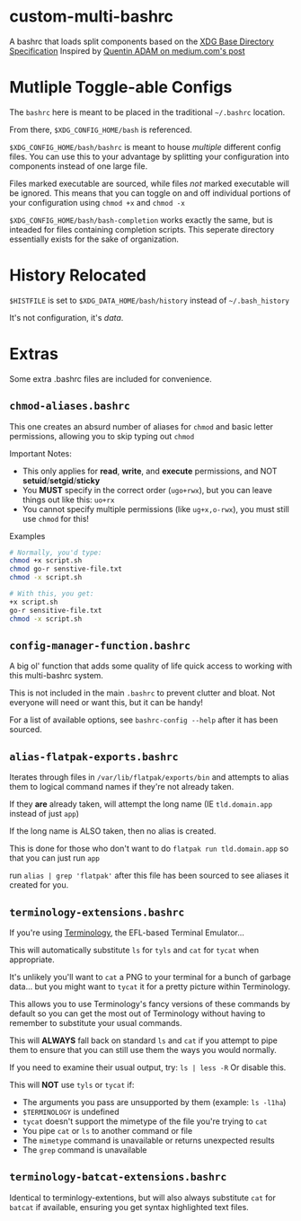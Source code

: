 # custom-multi-bashrc
A bashrc that loads split components based on the [XDG Base Directory Specification](https://specifications.freedesktop.org/basedir-spec/basedir-spec-latest.html)
Inspired by [Quentin ADAM on medium.com's post](https://medium.com/@waxzce/use-bashrc-d-directory-instead-of-bloated-bashrc-50204d5389ff)

# Mutliple Toggle-able Configs
The `bashrc` here is meant to be placed in the traditional `~/.bashrc` location.

From there, `$XDG_CONFIG_HOME/bash` is referenced.

`$XDG_CONFIG_HOME/bash/bashrc` is meant to house *multiple* different config files. You can use this to your advantage by splitting your configuration into components instead of one large file.

Files marked executable are sourced, while files *not* marked executable will be ignored. This means that you can toggle on and off individual portions of your configuration using `chmod +x` and `chmod -x`

`$XDG_CONFIG_HOME/bash/bash-completion` works exactly the same, but is inteaded for files containing completion scripts. This seperate directory essentially exists for the sake of organization.

# History Relocated
`$HISTFILE` is set to `$XDG_DATA_HOME/bash/history` instead of `~/.bash_history`

It's not configuration, it's *data*.

# Extras
Some extra .bashrc files are included for convenience.

## `chmod-aliases.bashrc`
This one creates an absurd number of aliases for `chmod` and basic letter permissions, allowing you to skip typing out `chmod`

Important Notes:
* This only applies for **read**, **write**, and **execute** permissions, and NOT **setuid**/**setgid**/**sticky**
* You **MUST** specify in the correct order (`ugo+rwx`), but you can leave things out like this: `uo+rx`
* You cannot specify multiple permissions (like `ug+x,o-rwx`), you must still use `chmod` for this!

Examples
```bash
# Normally, you'd type:
chmod +x script.sh
chmod go-r senstive-file.txt
chmod -x script.sh

# With this, you get:
+x script.sh
go-r sensitive-file.txt
chmod -x script.sh

```

## `config-manager-function.bashrc`
A big ol' function that adds some quality of life quick access to working with this multi-bashrc system.

This is not included in the main `.bashrc` to prevent clutter and bloat. Not everyone will need or want this, but it can be handy!

For a list of available options, see `bashrc-config --help` after it has been sourced.

## `alias-flatpak-exports.bashrc`
Iterates through files in `/var/lib/flatpak/exports/bin` and attempts to alias them to logical command names if they're not already taken.

If they **are** already taken, will attempt the long name (IE `tld.domain.app` instead of just `app`)

If the long name is ALSO taken, then no alias is created.

This is done for those who don't want to do `flatpak run tld.domain.app` so that you can just run `app`

run `alias | grep 'flatpak'` after this file has been sourced to see aliases it created for you.

## `terminology-extensions.bashrc`
If you're using [Terminology](https://github.com/borisfaure/terminology), the EFL-based Terminal Emulator...

This will automatically substitute `ls` for `tyls` and `cat` for `tycat` when appropriate.

It's unlikely you'll want to `cat` a PNG to your terminal for a bunch of garbage data...
but you might want to `tycat` it for a pretty picture within Terminology.

This allows you to use Terminology's fancy versions of these commands by default so you can
get the most out of Terminology without having to remember to substitute your usual commands.

This will **ALWAYS** fall back on standard `ls` and `cat` if you attempt to pipe them to ensure
that you can still use them the ways you would normally.

If you need to examine their usual output, try: `ls | less -R`
Or disable this.

This will **NOT** use `tyls` or `tycat` if:
* The arguments you pass are unsupported by them (example: `ls -l1ha`)
* `$TERMINOLOGY` is undefined
* `tycat` doesn't support the mimetype of the file you're trying to `cat`
* You pipe `cat` or `ls` to another command or file
* The `mimetype` command is unavailable or returns unexpected results
* The `grep` command is unavailable

## `terminology-batcat-extensions.bashrc`

Identical to terminlogy-extentions, but will also always substitute `cat` for `batcat` if available, ensuring you get syntax highlighted text files.
